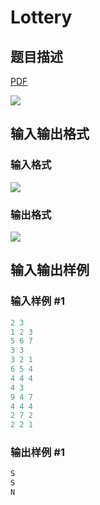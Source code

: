 # Lottery

## 题目描述

[problemUrl]: https://uva.onlinejudge.org/index.php?option=com_onlinejudge&Itemid=8&category=862&page=show_problem&problem=4840

[PDF](https://uva.onlinejudge.org/external/129/p12961.pdf)

![](https://cdn.luogu.com.cn/upload/vjudge_pic/UVA12961/9c4837f6d011bfb640b5dae7f76cba2ac1b051a2.png)

## 输入输出格式

### 输入格式

![](https://cdn.luogu.com.cn/upload/vjudge_pic/UVA12961/2d5325a8ca1bb5432cb667afdde1a28ebc090ca1.png)

### 输出格式

![](https://cdn.luogu.com.cn/upload/vjudge_pic/UVA12961/c23210ed45a5a4d53a300bf493bbb45dfbcce6c7.png)

## 输入输出样例

### 输入样例 #1

```cpp
2 3
1 2 3
5 6 7
3 3
3 2 1
6 5 4
4 4 4
4 3
9 4 7
4 4 4
2 7 2
2 2 1
```


### 输出样例 #1

```cpp
S
S
N
```


